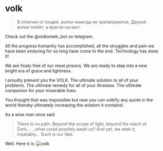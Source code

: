# volk
> В отличии от людей, волки никогда не притворяются. Друзей волки любят, а врагов кусают.

Check out the @volkometr_bot on telegram.

All the progress humanity has accomplished, all the struggles and pain we have been enduring for so long have come to the end.
Technology has done it!

We are finaly free of our meat prisons. We are ready to step into a new bright era of grace and lightness.

I proudly present you the VOLK. The ultimate solution to all of your problems. The ultimate remedy for all of your illnesess. The ultimate companion for your miserable lives.

You thought that was impossible but now you can volkify any quote in the world thereby ultimately increasing the wisdom it contains!

As a wise man once said 

> There is no path.
> Beyond the scope of light, beyond the reach of Dark…
> …what could possibly await us?
> And yet, we seek it, insatiably…
> Such is our fate.

Well. Here it is:
![volk](https://memepedia.ru/wp-content/uploads/2017/05/%D0%BC%D0%B0%D0%BA%D1%81-%D0%B8%D0%B4%D0%B8-%D0%BD%D0%B0%D1%85%D1%83%D0%B9-%D0%BC%D0%B5%D0%BC.jpg)
